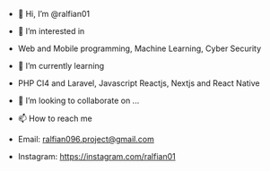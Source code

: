 - 👋 Hi, I’m @ralfian01
- 👀 I’m interested in
-   Web and Mobile programming, Machine Learning, Cyber Security

- 🌱 I’m currently learning
-   PHP CI4 and Laravel, Javascript Reactjs, Nextjs and React Native

- 💞️ I’m looking to collaborate on ...

- 📫 How to reach me
-   Email: ralfian096.project@gmail.com
-   Instagram: https://instagram.com/ralfian01

<!---
ralfian01/ralfian01 is a ✨ special ✨ repository because its `README.md` (this file) appears on your GitHub profile.
You can click the Preview link to take a look at your changes.
--->
